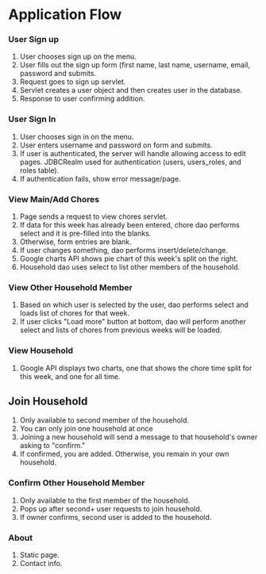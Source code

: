# Application Flow


### User Sign up

1. User chooses sign up on the menu.
1. User fills out the sign up form (first name, last name, username, email, password and submits.
1. Request goes to sign up servlet.
1. Servlet creates a user object and then creates user in the database.
1. Response to user confirming addition.

### User Sign In

1. User chooses sign in on the menu.
1. User enters username and password on form and submits. 
1. If user is authenticated, the server will handle allowing access to edit 
pages.  JDBCRealm used for authentication (users, users_roles, and roles table).
1. If authentication fails, show error message/page.

### View Main/Add Chores

1. Page sends a request to view chores servlet.
1. If data for this week has already been entered, chore dao performs select and it is pre-filled into the blanks.
1. Otherwise, form entries are blank.
1. If user changes something, dao performs insert/delete/change.
1. Google charts API shows pie chart of this week's split on the right.
1. Household dao uses select to list other members of the household.

### View Other Household Member

1. Based on which user is selected by the user, dao performs select and loads list of chores for that week.
1. If user clicks "Load more" button at bottom, dao will perform another select and lists of chores from previous weeks will be loaded.

### View Household
1. Google API displays two charts, one that shows the chore time split for this week, and one for all time.

## Join Household
1. Only available to second member of the household.
1. You can only join one household at once
1. Joining a new household will send a message to that household's owner asking to "confirm."
1. If confirmed, you are added. Otherwise, you remain in your own household.

### Confirm Other Household Member
1. Only available to the first member of the household.
1. Pops up after second+ user requests to join household. 
1. If owner confirms, second user is added to the household.

### About

1. Static page.
1. Contact info.
